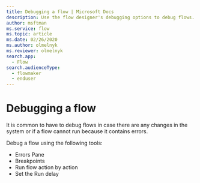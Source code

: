 ```yaml
---
title: Debugging a flow | Microsoft Docs
description: Use the flow designer's debugging options to debug flows.
author: msftman
ms.service: flow
ms.topic: article
ms.date: 02/26/2020
ms.author: olmelnyk
ms.reviewer: olmelnyk
search.app: 
  - Flow
search.audienceType: 
  - flowmaker
  - enduser
---
```


# Debugging a flow

It is common to have to debug flows in case there are any changes in the system or if a flow cannot run because it contains errors. 

Debug a flow using the following tools:
* Errors Pane
* Breakpoints
* Run flow action by action
* Set the Run delay

